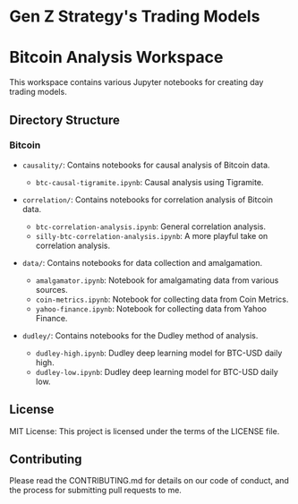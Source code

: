 # Gen Z Strategy's Trading Models

# Bitcoin Analysis Workspace

This workspace contains various Jupyter notebooks for creating day trading models.

## Directory Structure

### Bitcoin
- `causality/`: Contains notebooks for causal analysis of Bitcoin data.
  - `btc-causal-tigramite.ipynb`: Causal analysis using Tigramite.

- `correlation/`: Contains notebooks for correlation analysis of Bitcoin data.
  - `btc-correlation-analysis.ipynb`: General correlation analysis.
  - `silly-btc-correlation-analysis.ipynb`: A more playful take on correlation analysis.

- `data/`: Contains notebooks for data collection and amalgamation.
  - `amalgamator.ipynb`: Notebook for amalgamating data from various sources.
  - `coin-metrics.ipynb`: Notebook for collecting data from Coin Metrics.
  - `yahoo-finance.ipynb`: Notebook for collecting data from Yahoo Finance.

- `dudley/`: Contains notebooks for the Dudley method of analysis.
  - `dudley-high.ipynb`: Dudley deep learning model for BTC-USD daily high.
  - `dudley-low.ipynb`: Dudley deep learning model for BTC-USD daily low.

## License

MIT License: This project is licensed under the terms of the LICENSE file.

## Contributing

Please read the CONTRIBUTING.md for details on our code of conduct, and the process for submitting pull requests to me.
